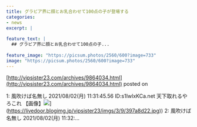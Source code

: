 ```yaml
---
title: グラビア界に顔とお乳合わせて100点の子が登場する
categories:
- news
excerpt: |
  
feature_text: |
  ## グラビア界に顔とお乳合わせて100点の子...
  
feature_image: "https://picsum.photos/2560/600?image=733"
image: "https://picsum.photos/2560/600?image=733"
---
```


[http://vipsister23.com/archives/9864034.html](http://vipsister23.com/archives/9864034.html)
posted on 

<!--more-->

1: 風吹けば名無し 2021/08/02(月) 11:31:45.56 ID:s1IwlxKCa.net 天下取れるやろこれ 【画像】![](https://livedoor.blogimg.jp/vipsister23/imgs/e/c/ecc5f6d5.jpg[https://livedoor.blogimg.jp/vipsister23/imgs/3/9/397a8d22.jpg)](https://livedoor.blogimg.jp/vipsister23/imgs/3/9/397a8d22.jpg)) 2: 風吹けば名無し 2021/08/02(月) 11:32:...
